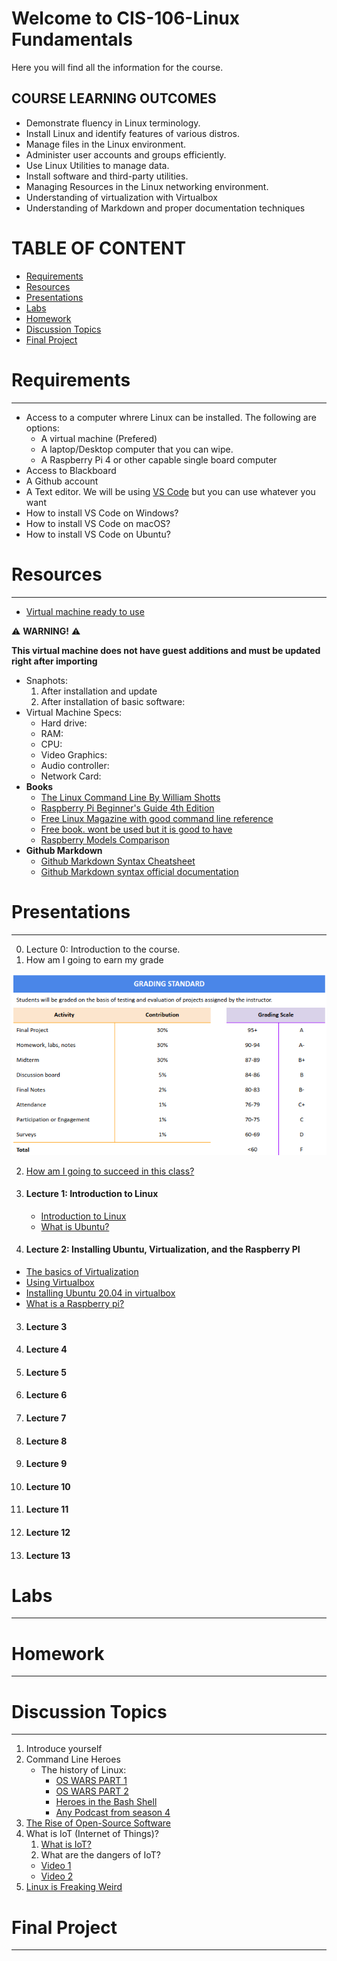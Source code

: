 # Welcome to CIS-106-Linux Fundamentals
Here you will find all the information for the course.

## COURSE LEARNING OUTCOMES 
* Demonstrate fluency in Linux terminology.
* Install Linux and identify features of various distros.
* Manage files in the Linux environment.
* Administer user accounts and groups efficiently.
* Use Linux Utilities to manage data.
* Install software and third-party utilities.
* Managing Resources in the Linux networking environment.
* Understanding of virtualization with Virtualbox
* Understanding of Markdown and proper documentation techniques

# TABLE OF CONTENT
  - [Requirements](#requirements)
  - [Resources](#resources)
  - [Presentations](#presentations)
  - [Labs](#labs)
  - [Homework](#homework)
  - [Discussion Topics](#discussion-topics)
  - [Final Project](#final-project)
# Requirements
---
* Access to a computer whrere Linux can be installed. The following are options:
  * A virtual machine (Prefered)
  * A laptop/Desktop computer that you can wipe.
  * A Raspberry Pi 4 or other capable single board computer
* Access to Blackboard
* A Github account
* A Text editor. We will be using [VS Code](https://code.visualstudio.com/) but you can use whatever you want
* How to install VS Code on Windows?
* How to install VS Code on macOS?
* How to install VS Code on Ubuntu?

# Resources
---
* [Virtual machine ready to use](https://linkhere.com)

:warning: **WARNING!** :warning:

 **This virtual machine does not have guest additions and must be updated right after importing** <br>
  * Snaphots:
    1. After installation and update
    2. After installation of basic software:
  * Virtual Machine Specs:
    * Hard drive:
    * RAM:
    * CPU:
    * Video Graphics:
    * Audio controller:
    * Network Card:
* **Books** 
  * [The Linux Command Line By William Shotts](https://bit.ly/34Og1Bp)
  * [Raspberry Pi Beginner's Guide 4th Edition](http://bit.ly/34QaA4O) 
  * [Free Linux Magazine with good command line reference](https://www.raspberrypi.org/magpi-issues/Essentials_Bash_v2.pdf)
  * [Free book. wont be used but it is good to have](http://www.it-docs.net/ddata/900.pdf)
  * [Raspberry Models Comparison](https://socialcompare.com/en/comparison/raspberrypi-models-comparison)
* **Github Markdown**
  * [Github Markdown Syntax Cheatsheet](https://guides.github.com/pdfs/markdown-cheatsheet-online.pdf)
  * [Github Markdown syntax official documentation](http://bit.ly/3pvKZpE) 
 
# Presentations
---
0. Lecture 0: Introduction to the course. 
  1. How am I going to earn my grade 
   
   ![img](imgs/GradingTable.png)
   
  2. [How am I going to succeed in this class?](http://bit.ly/3pqo3bw)


1. #### Lecture 1: Introduction to Linux
   * [Introduction to Linux](http://bit.ly/3hmdLX6)
   * [What is Ubuntu?](http://bit.ly/2JrgKkA)

2. #### Lecture 2: Installing Ubuntu, Virtualization, and the Raspberry PI
* [The basics of Virtualization](http://bit.ly/2KIAlNA)
* [Using Virtualbox](http://bit.ly/3hk03nI)
* [Installing Ubuntu 20.04 in virtualbox](http://bit.ly/2WR4i0o)
* [What is a Raspberry pi?](http://bit.ly/3nXAP0P)

3. #### Lecture 3
4. #### Lecture 4
5. #### Lecture 5
6. #### Lecture 6
7. #### Lecture 7
8. #### Lecture 8
9. #### Lecture 9
10. #### Lecture 10
11. #### Lecture 11
12. #### Lecture 12
13. #### Lecture 13

# Labs
---

# Homework
---

# Discussion Topics
---
1. Introduce yourself
2. Command Line Heroes
   * The history of Linux: 
     * [OS WARS PART 1](https://www.redhat.com/en/command-line-heroes/season-1/os-wars-part-1)
     * [OS WARS PART 2](https://www.redhat.com/en/command-line-heroes/season-1/os-wars-part-2-rise-of-linux)
     * [Heroes in the Bash Shell](https://www.redhat.com/en/command-line-heroes/season-3/heroes-in-a-bash-shell)
     * [Any Podcast from season 4](https://www.redhat.com/en/command-line-heroes/season-4)
3. [The Rise of Open-Source Software](https://www.youtube.com/watch?v=SpeDK1TPbew)
4. What is IoT (Internet of Things)?
   1. [What is IoT?](https://www.youtube.com/watch?v=6mBO2vqLv38)
   2. What are the dangers of IoT?
   * [Video 1](https://www.youtube.com/watch?v=vgoX_m6Mkko)
   * [Video 2](https://www.youtube.com/watch?v=pGtnC1jKpMg)     
5. [Linux is Freaking Weird](https://www.youtube.com/watch?v=xPbAXKMCDkY)


# Final Project
---
